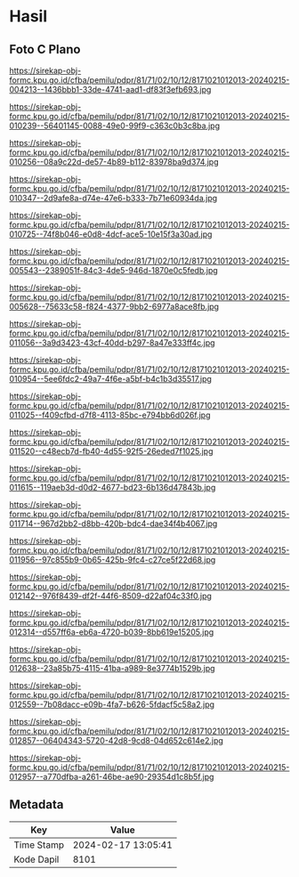 # Hasil

## Foto C Plano

https://sirekap-obj-formc.kpu.go.id/cfba/pemilu/pdpr/81/71/02/10/12/8171021012013-20240215-004213--1436bbb1-33de-4741-aad1-df83f3efb693.jpg

https://sirekap-obj-formc.kpu.go.id/cfba/pemilu/pdpr/81/71/02/10/12/8171021012013-20240215-010239--56401145-0088-49e0-99f9-c363c0b3c8ba.jpg

https://sirekap-obj-formc.kpu.go.id/cfba/pemilu/pdpr/81/71/02/10/12/8171021012013-20240215-010256--08a9c22d-de57-4b89-b112-83978ba9d374.jpg

https://sirekap-obj-formc.kpu.go.id/cfba/pemilu/pdpr/81/71/02/10/12/8171021012013-20240215-010347--2d9afe8a-d74e-47e6-b333-7b71e60934da.jpg

https://sirekap-obj-formc.kpu.go.id/cfba/pemilu/pdpr/81/71/02/10/12/8171021012013-20240215-010725--74f8b046-e0d8-4dcf-ace5-10e15f3a30ad.jpg

https://sirekap-obj-formc.kpu.go.id/cfba/pemilu/pdpr/81/71/02/10/12/8171021012013-20240215-005543--2389051f-84c3-4de5-946d-1870e0c5fedb.jpg

https://sirekap-obj-formc.kpu.go.id/cfba/pemilu/pdpr/81/71/02/10/12/8171021012013-20240215-005628--75633c58-f824-4377-9bb2-6977a8ace8fb.jpg

https://sirekap-obj-formc.kpu.go.id/cfba/pemilu/pdpr/81/71/02/10/12/8171021012013-20240215-011056--3a9d3423-43cf-40dd-b297-8a47e333ff4c.jpg

https://sirekap-obj-formc.kpu.go.id/cfba/pemilu/pdpr/81/71/02/10/12/8171021012013-20240215-010954--5ee6fdc2-49a7-4f6e-a5bf-b4c1b3d35517.jpg

https://sirekap-obj-formc.kpu.go.id/cfba/pemilu/pdpr/81/71/02/10/12/8171021012013-20240215-011025--f409cfbd-d7f8-4113-85bc-e794bb6d026f.jpg

https://sirekap-obj-formc.kpu.go.id/cfba/pemilu/pdpr/81/71/02/10/12/8171021012013-20240215-011520--c48ecb7d-fb40-4d55-92f5-26eded7f1025.jpg

https://sirekap-obj-formc.kpu.go.id/cfba/pemilu/pdpr/81/71/02/10/12/8171021012013-20240215-011615--119aeb3d-d0d2-4677-bd23-6b136d47843b.jpg

https://sirekap-obj-formc.kpu.go.id/cfba/pemilu/pdpr/81/71/02/10/12/8171021012013-20240215-011714--967d2bb2-d8bb-420b-bdc4-dae34f4b4067.jpg

https://sirekap-obj-formc.kpu.go.id/cfba/pemilu/pdpr/81/71/02/10/12/8171021012013-20240215-011956--97c855b9-0b65-425b-9fc4-c27ce5f22d68.jpg

https://sirekap-obj-formc.kpu.go.id/cfba/pemilu/pdpr/81/71/02/10/12/8171021012013-20240215-012142--976f8439-df2f-44f6-8509-d22af04c33f0.jpg

https://sirekap-obj-formc.kpu.go.id/cfba/pemilu/pdpr/81/71/02/10/12/8171021012013-20240215-012314--d557ff6a-eb6a-4720-b039-8bb619e15205.jpg

https://sirekap-obj-formc.kpu.go.id/cfba/pemilu/pdpr/81/71/02/10/12/8171021012013-20240215-012638--23a85b75-4115-41ba-a989-8e3774b1529b.jpg

https://sirekap-obj-formc.kpu.go.id/cfba/pemilu/pdpr/81/71/02/10/12/8171021012013-20240215-012559--7b08dacc-e09b-4fa7-b626-5fdacf5c58a2.jpg

https://sirekap-obj-formc.kpu.go.id/cfba/pemilu/pdpr/81/71/02/10/12/8171021012013-20240215-012857--06404343-5720-42d8-9cd8-04d652c614e2.jpg

https://sirekap-obj-formc.kpu.go.id/cfba/pemilu/pdpr/81/71/02/10/12/8171021012013-20240215-012957--a770dfba-a261-46be-ae90-29354d1c8b5f.jpg


## Metadata

| Key        | Value               |
| ---------- | ------------------- |
| Time Stamp | 2024-02-17 13:05:41 |
| Kode Dapil | 8101                |



